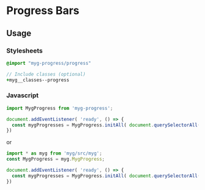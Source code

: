 # Progress Bars

## Usage

### Stylesheets

```sass
@import "myg-progress/progress"

// Include classes (optional)
+myg__classes--progress
```

### Javascript

```js
import MygProgress from 'myg-progress';

document.addEventListener( 'ready', () => {
  const mygProgresses = MygProgress.initAll( document.querySelectorAll('.myg-progress'), {} );
})
```

or

```js
import * as myg from 'myg/src/myg';
const MygProgress = myg.MygProgress;

document.addEventListener( 'ready', () => {
  const mygProgresses = MygProgress.initAll( document.querySelectorAll('.myg-progress'), {} );
})
```
